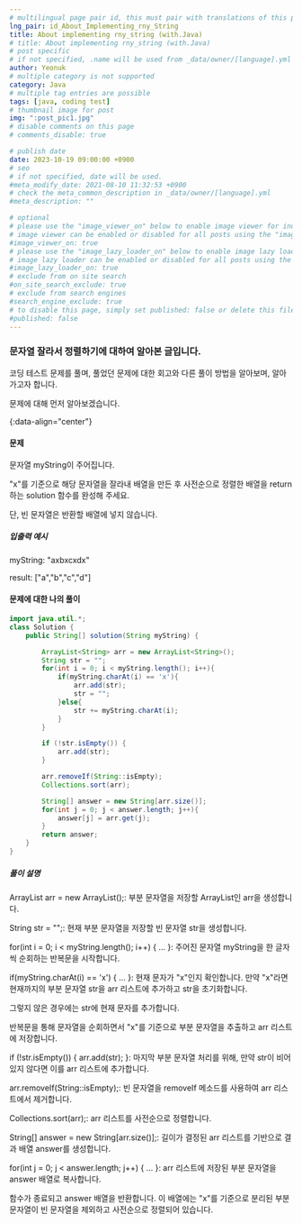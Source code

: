 ```yaml
---
# multilingual page pair id, this must pair with translations of this page. (This name must be unique)
lng_pair: id_About_Implementing_rny_String
title: About implementing rny_string (with.Java)
# title: About implementing rny_string (with.Java)
# post specific
# if not specified, .name will be used from _data/owner/[language].yml
author: Yeonuk
# multiple category is not supported
category: Java
# multiple tag entries are possible
tags: [java, coding test]
# thumbnail image for post
img: ":post_pic1.jpg"
# disable comments on this page
# comments_disable: true

# publish date
date: 2023-10-19 09:00:00 +0900
# seo
# if not specified, date will be used.
#meta_modify_date: 2021-08-10 11:32:53 +0900
# check the meta_common_description in _data/owner/[language].yml
#meta_description: ""

# optional
# please use the "image_viewer_on" below to enable image viewer for individual pages or posts (_posts/ or [language]/_posts folders).
# image viewer can be enabled or disabled for all posts using the "image_viewer_posts: true" setting in _data/conf/main.yml.
#image_viewer_on: true
# please use the "image_lazy_loader_on" below to enable image lazy loader for individual pages or posts (_posts/ or [language]/_posts folders).
# image lazy loader can be enabled or disabled for all posts using the "image_lazy_loader_posts: true" setting in _data/conf/main.yml.
#image_lazy_loader_on: true
# exclude from on site search
#on_site_search_exclude: true
# exclude from search engines
#search_engine_exclude: true
# to disable this page, simply set published: false or delete this file
#published: false
---
```


<!-- outline-start -->

### 문자열 잘라서 정렬하기에 대하여 알아본 글입니다.

코딩 테스트 문제를 풀며, 풀었던 문제에 대한 회고와 다른 풀이 방법을 알아보며, 알아가고자 합니다.

문제에 대해 먼저 알아보겠습니다.

{:data-align="center"}

<!-- outline-end -->

#### 문제

문자열 myString이 주어집니다.

"x"를 기준으로 해당 문자열을 잘라내 배열을 만든 후 사전순으로 정렬한 배열을 return 하는 solution 함수를 완성해 주세요.

단, 빈 문자열은 반환할 배열에 넣지 않습니다.

##### 입출력 예시

myString: "axbxcxdx"

result: ["a","b","c","d"]

<!-- | start_num | end_num | result |
| --------- | ------- | ------ |
| 10        | 3       | 0      | -->

#### 문제에 대한 나의 풀이

```java
import java.util.*;
class Solution {
    public String[] solution(String myString) {

        ArrayList<String> arr = new ArrayList<String>();
        String str = "";
        for(int i = 0; i < myString.length(); i++){
            if(myString.charAt(i) == 'x'){
                arr.add(str);
                str = "";
            }else{
                str += myString.charAt(i);
            }
        }

        if (!str.isEmpty()) {
            arr.add(str);
        }

        arr.removeIf(String::isEmpty);
        Collections.sort(arr);

        String[] answer = new String[arr.size()];
        for(int j = 0; j < answer.length; j++){
            answer[j] = arr.get(j);
        }
        return answer;
    }
}
```

##### 풀이 설명

ArrayList<String> arr = new ArrayList<String>();: 부분 문자열을 저장할 ArrayList인 arr을 생성합니다.

String str = "";: 현재 부분 문자열을 저장할 빈 문자열 str을 생성합니다.

for(int i = 0; i < myString.length(); i++) { ... }: 주어진 문자열 myString을 한 글자씩 순회하는 반복문을 시작합니다.

if(myString.charAt(i) == 'x') { ... }: 현재 문자가 "x"인지 확인합니다. 만약 "x"라면 현재까지의 부분 문자열 str을 arr 리스트에 추가하고 str을 초기화합니다.

그렇지 않은 경우에는 str에 현재 문자를 추가합니다.

반복문을 통해 문자열을 순회하면서 "x"를 기준으로 부분 문자열을 추출하고 arr 리스트에 저장합니다.

if (!str.isEmpty()) { arr.add(str); }: 마지막 부분 문자열 처리를 위해, 만약 str이 비어 있지 않다면 이를 arr 리스트에 추가합니다.

arr.removeIf(String::isEmpty);: 빈 문자열을 removeIf 메소드를 사용하여 arr 리스트에서 제거합니다.

Collections.sort(arr);: arr 리스트를 사전순으로 정렬합니다.

String[] answer = new String[arr.size()];: 길이가 결정된 arr 리스트를 기반으로 결과 배열 answer를 생성합니다.

for(int j = 0; j < answer.length; j++) { ... }: arr 리스트에 저장된 부분 문자열을 answer 배열로 복사합니다.

함수가 종료되고 answer 배열을 반환합니다. 이 배열에는 "x"를 기준으로 분리된 부분 문자열이 빈 문자열을 제외하고 사전순으로 정렬되어 있습니다.
